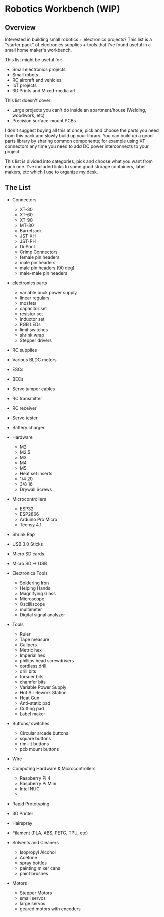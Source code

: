 # Robotics Workbench (WIP)
## Overview

Interested in building small robotics + electronics projects? This list is a "starter pack" of electronics supplies + tools that I've found useful in a small home maker's workbench.

This list might be useful for:
- Small electronics projects
- Small robots
- RC aircraft and vehicles
- IoT projects
- 3D Prints and Mixed-media art

This list doesn't cover:
- Large projects you can't do inside an apartment/house (Welding, woodwork, etc)
- Precision surface-mount PCBs

I don't suggest buying all this at once; pick and choose the parts you need from this pack and slowly build up your library. You can build up a good parts library by sharing common components; for example using XT connectors any time you need to add DC power interconnects to your project.

This list is divided into categories, pick and choose what you want from each one. I've included links to some good storage containers, label makers, etc which I use to organize my desk.

## The List

- Connectors
  - XT-30
  - XT-60
  - XT-90
  - MT-30
  - Barrel jack
  - JST-XH
  - JST-PH
  - DuPont
  - Crimp Connectors
  - female pin headers
  - male pin headers
  - male pin headers (90 deg)
  - male-male pin headers

- electronics parts
  - variable buck power supply
  - linear regulars
  - mosfets
  - capacitor set
  - resistor set
  - inductor set
  - RGB LEDs
  - limit switches
  - shrink wrap
  - Stepper drivers
 
- RC supplies
-   Various BLDC motors
-   ESCs
-   BECs
-   Servo jumper cables
-   RC transmitter
-   RC receiver
- Servo tester
- Battery charger

- Hardware
  - M2
  - M2.5
  - M3
  - M4
  - M5
  - Heat set inserts
  - 1/4 20
  - 3/8 16
  - Drywall Screws
 
- Microcontrollers
  - ESP32
  - ESP2866
  - Arduino Pro Micro
  - Teensy 4.1
 
- Shrink Rap
- USB 3.0 Sticks
- Micro SD cards
- Micro SD -> USB

- Electronics Tools
  - Soldering Iron
  - Helping Hands
  - Magnifying Glass
  - Microscope
  - Oscilliscope
  - multimeter
  - Digital signal analyzer

- Tools
  - Ruler
  - Tape measure
  - Calipers
  - Metric hex
  - Imperial hex
  - phillips head screwdrivers
  - cordless drill
  - drill bits
  - forsner bits
  - chamfer bits
  - Variable Power Supply
  - Hot Air Rework Station
  - Heat Gun
  - Anti-static pad
  - Cutting pad
  - Label maker

- Buttons/ switches
  - Circular arcade buttons
  - square buttons
  - rim-lit buttons
  - pcb mount buttons

- Wire
 
- Computing Hardware & Microcontrollers
  - Raspberry Pi 4
  - Raspberry Pi Mini
  - Intel NUC
  - 

 - Rapid Prototyping
  - 3D Printer
  - Hairspray
  - Filament (PLA, ABS, PETG, TPU, etc)
 
- Solvents and Cleaners
  - Isopropyl Alcohol
  - Acetone
  - spray bottles
  - painting mixer cans
  - paint brushes



- Motors
  - Stepper Motors
  - small servos
  - large servos
  - geared motors with encoders
